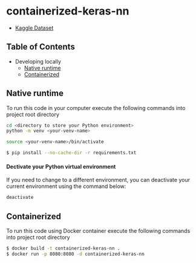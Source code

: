 # containerized-keras-nn

- [Kaggle Dataset](https://leonardofurnielis.medium.com/criando-modelos-de-machine-learning-com-ibm-watson-studio-1-de-2-35d012f8eec)

## Table of Contents

- Developing locally
  - [Native runtime](#native-runtime)
  - [Containerized](#containerized)

## Native runtime

To run this code in your computer execute the following commands into project root directory

```bash
cd <directory to store your Python environment>
python -m venv <your-venv-name>

source <your-venv-name>/bin/activate

$ pip install --no-cache-dir -r requirements.txt
```

#### Dectivate your Python virtual environment

If you need to change to a different environment, you can deactivate your current environment using the command below:

```bash
deactivate
```

## Containerized

To run this code using Docker container execute the following commands into project root directory

```bash
$ docker build -t containerized-keras-nn .
$ docker run -p 8080:8080 -d containerized-keras-nn
```
